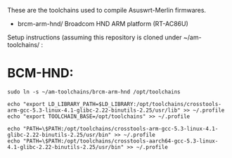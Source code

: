 These are the toolchains used to compile Asuswrt-Merlin firmwares.

 - brcm-arm-hnd/ Broadcom HND ARM platform (RT-AC86U)

Setup instructions (assuming this repository is cloned under ~/am-toolchains/ :

BCM-HND:
========

	sudo ln -s ~/am-toolchains/brcm-arm-hnd /opt/toolchains

	echo "export LD_LIBRARY_PATH=$LD_LIBRARY:/opt/toolchains/crosstools-arm-gcc-5.3-linux-4.1-glibc-2.22-binutils-2.25/usr/lib" >> ~/.profile
	echo "export TOOLCHAIN_BASE=/opt/toolchains" >> ~/.profile

	echo "PATH=\$PATH:/opt/toolchains/crosstools-arm-gcc-5.3-linux-4.1-glibc-2.22-binutils-2.25/usr/bin" >> ~/.profile
	echo "PATH=\$PATH:/opt/toolchains/crosstools-aarch64-gcc-5.3-linux-4.1-glibc-2.22-binutils-2.25/usr/bin" >> ~/.profile
